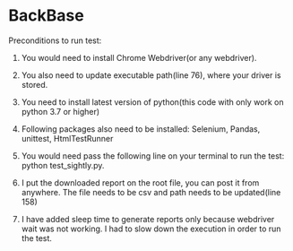 # BackBase

Preconditions to run test:

1. You would need to install Chrome Webdriver(or any webdriver).

2. You also need to update executable path(line 76), where your driver is stored.

3. You need to install latest version of python(this code with only work on python 3.7 or higher)

4. Following packages also need to be installed: Selenium, Pandas, unittest, HtmlTestRunner

5. You would need pass the following line on your terminal to run the test: python test_sightly.py.

6. I put the downloaded report on the root file, you can post it from anywhere. The file needs to be csv and path needs to be updated(line 158)

7. I have added sleep time to generate reports only because webdriver wait was not working. I had to slow down the execution in order to run the test.
